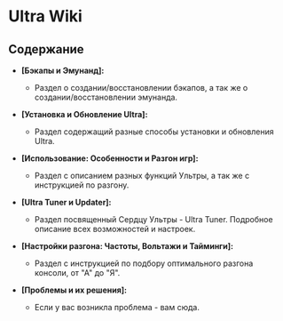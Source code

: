 # Ultra Wiki

## Содержание 

- **[Бэкапы и Эмунанд]:**
    - Раздел о создании/восстановлении бэкапов, а так же о создании/восстановлении эмунанда.

- **[Установка и Обновление Ultra]:**
    - Раздел содержащий разные способы установки и обновления Ultra.

- **[Использование: Особенности и Разгон игр]:**
    - Раздел с описанием разных функций Ультры, а так же с инструкцией по разгону.

- **[Ultra Tuner и Updater]:**
    - Раздел посвященный Сердцу Ультры - Ultra Tuner. Подробное описание всех возможностей и настроек.

- **[Настройки разгона: Частоты, Вольтажи и Тайминги]:**
    - Раздел с инструкцией по подбору оптимального разгона консоли, от "А" до "Я".

- **[Проблемы и их решения]:**
    - Если у вас возникла проблема - вам сюда.

